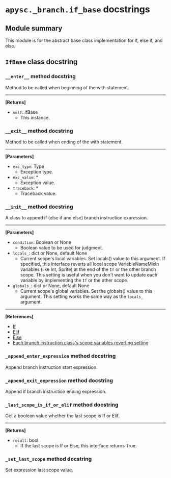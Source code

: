 # `apysc._branch.if_base` docstrings

## Module summary

This module is for the abstract base class implementation for if, else if, and else.

## `IfBase` class docstring

### `__enter__` method docstring

Method to be called when beginning of the with statement.<hr>

**[Returns]**

- `self`: IfBase
  - This instance.

### `__exit__` method docstring

Method to be called when ending of the with statement.<hr>

**[Parameters]**

- `exc_type`: Type
  - Exception type.
- `exc_value`: *
  - Exception value.
- `traceback`: *
  - Traceback value.

### `__init__` method docstring

A class to append if (else if and else) branch instruction expression.<hr>

**[Parameters]**

- `condition`: Boolean or None
  - Boolean value to be used for judgment.
- `locals_`: dict or None, default None
  - Current scope's local variables. Set locals() value to this argument. If specified, this interface reverts all local scope VariableNameMixIn variables (like Int, Sprite) at the end of the `If` or the other branch scope. This setting is useful when you don't want to update each variable by implementing the `If` or the other scope.
- `globals_`: dict or None, default None
  - Current scope's global variables. Set the globals() value to this argument. This setting works the same way as the `locals_` argument.

<hr>

**[References]**

- [If](https://simon-ritchie.github.io/apysc/en/if.html)
- [Elif](https://simon-ritchie.github.io/apysc/en/elif.html)
- [Else](https://simon-ritchie.github.io/apysc/en/else.html)
- [Each branch instruction class's scope variables reverting setting](https://simon-ritchie.github.io/apysc/en/branch_instruction_variables_reverting_setting.html)

### `_append_enter_expression` method docstring

Append branch instruction start expression.

### `_append_exit_expression` method docstring

Append if branch instruction ending expression.

### `_last_scope_is_if_or_elif` method docstring

Get a boolean value whether the last scope is If or Elif.<hr>

**[Returns]**

- `result`: bool
  - If the last scope is If or Else, this interface returns True.

### `_set_last_scope` method docstring

Set expression last scope value.